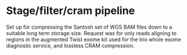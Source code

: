 # Stage/filter/cram pipeline

Set up for compressing the Santosh set of WGS BAM files down to a suitable long term storage size. Request was for only reads aligning to regions in the augmented Twist exome kit used for the trio whole exome diagnostic service, and lossless CRAM compression.
